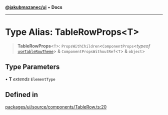 [**@jakubmazanec/ui**](../README.md) • **Docs**

---

# Type Alias: TableRowProps\<T\>

> **TableRowProps**\<`T`\>: `PropsWithChildren`\<`ComponentProps`\<_typeof_
> [`useTableRowTheme`](../functions/useTableRowTheme.md)\> & `ComponentPropsWithoutRef`\<`T`\> &
> `object`\>

## Type Parameters

• **T** _extends_ `ElementType`

## Defined in

[packages/ui/source/components/TableRow.ts:20](https://github.com/jakubmazanec/tools/blob/28bd44b020b25cf8f9b96b5a385bb7c918cf32ab/packages/ui/source/components/TableRow.ts#L20)
